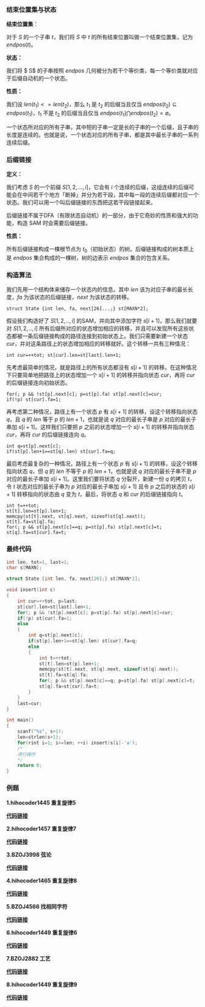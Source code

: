 <h3>结束位置集与状态</h3>

<strong>结束位置集</strong>：

对于 $S$ 的一个子串 $t$，我们将 $S$ 中 $t$ 的所有结束位置叫做一个结束位置集，记为 $endpos(t)$。

<strong>状态：</strong>

我们将 $ S$ 的子串按照 $endpos$ 几何被分为若干个等价类，每一个等价类就对应于后缀自动机的一个状态。

<strong>性质：</strong>

我们设 $len(t_1)<=len(t_2)$，那么 $t_1$ 是 $t_2$ 的后缀当且仅当 $endpos(t_2) \subseteq endpos(t_1)$，$t_1$ 不是 $t_2$ 的后缀当且仅当 $endpos(t_1)\bigcap endpos(t_2)=\emptyset$。

一个状态所对应的所有子串，其中短的子串一定是长的子串的一个后缀，且子串的长度是连续的。也就是说，一个状态对应的所有子串，都是其中最长子串的一系列连续后缀。

<h3>后缀链接</h3>

<strong>定义：</strong>

我们考虑 $S$ 的一个前缀 $S[1,2,...,i]$，它会有 $i$ 个连续的后缀，这组连续的后缀可能会在中间若干个地方「断掉」并分为若干段，其中每一段的连续后缀都对应一个状态。我们可以用一个叫后缀链接的东西把这若干段链接起来。

后缀链接不属于DFA（有限状态自动机）的一部分，由于它奇妙的性质和强大的功能，构造 SAM 时会需要后缀链接。

<strong>性质：</strong>

所有后缀链接构成一棵根节点为 $t_0$（初始状态）的树。后缀链接构成的树本质上是 $endpos$ 集合构成的一棵树，树的边表示 $endpos$ 集合的包含关系。

<h3>构造算法</h3>

我们先用一个结构体来储存一个状态内的信息。其中 $len$ 该为对应子串的最长长度，$fa$ 为该状态的后缀链接，$next$ 为该状态的转移。

<pre><code class="language-cpp line-numbers">struct State {int len, fa, next[26]...;} st[MAXN*2];
</code></pre>

假设我们构造好了 $S[1,2,..,i]$ 的SAM，并向其中添加字符 $s[i+1]$，那么我们就要对 $S[1,2,..,i]$ 所有后缀所对应的状态增加相应的转移，并且可以发现所有这些状态都被一条后缀链接构成的路径连接到初始状态上。我们只需要新建一个状态 $cur$，并对这条路径上的状态增加相应的转移就好。这个转移一共有三种情况：

<pre><code class="language-cpp line-numbers">int cur=++tot; st[cur].len=st[last].len+1;
</code></pre>

先考虑最简单的情况，就是路径上的所有状态都没有 $s[i+1]$ 的转移。在这种情况下只要简单地把路径上的状态增加一个 $s[i+1]$ 的转移并指向状态 $cur$，再将 $cur$ 的后缀链接连向初始状态。

<pre><code class="language-cpp line-numbers">for(; p && !st[p].next[c]; p=st[p].fa) st[p].next[c]=cur;
if(!p) st[cur].fa=1;
</code></pre>

再考虑第二种情况，路径上有一个状态 $p$ 有 $s[i+1]$ 的转移，设这个转移指向状态 $q$，且 $q$ 的 $len$ 等于 $p$ 的 $len+1$，也就是说 $q$ 对应的最长子串是 $p$ 对应的最长子串加 $s[i+1]$。这样我们只要把 $p$ 之前的状态增加一个 $s[i+1]$ 的转移并指向状态 $cur$，再将 $cur$ 的后缀链接连向 $q$。

<pre><code class="language-cpp line-numbers">int q=st[p].next[c];
if(st[p].len+1==st[q].len) st[cur].fa=q;
</code></pre>

最后考虑最复杂的一种情况，路径上有一个状态 $p$ 有 $s[i+1]$ 的转移，设这个转移指向状态 $q$，但 $q$ 的 $len$ 不等于 $p$ 的 $len+1$，也就是说 $q$ 对应的最长子串不是 $p$ 对应的最长子串加 $s[i+1]$。这里我们要将状态 $q$ 分裂开，新建一份 $q$ 的拷贝 $t$，令 $t$ 状态对应的最长子串为 $p$ 对应的最长子串加 $s[i+1]$ 且令 $p$ 之后的状态的 $s[i+1]$ 转移指向的状态由 $q$ 变为 $t$，最后，将状态 $q$ 和 $cur$ 的后缀链接指向 $t$。

<pre><code class="language-cpp line-numbers">int t=++tot;
st[t].len=st[p].len+1;
memcpy(st[t].next, st[q].next, sizeof(st[q].next));
st[t].fa=st[q].fa;
for(; p && st[p].next[c]==q; p=st[p].fa) st[p].next[c]=t;
st[q].fa=st[cur].fa=t;
</code></pre>

<h3>最终代码</h3>

```cpp
int len, tot=1, last=1;
char s[MAXN];

struct State {int len, fa, next[26];} st[MAXN*2];

void insert(int c)
{
    int cur=++tot, p=last;
    st[cur].len=st[last].len+1;
    for(; p && !st[p].next[c]; p=st[p].fa) st[p].next[c]=cur;
    if(!p) st[cur].fa=1;
    else
    {
        int q=st[p].next[c];
        if(st[p].len+1==st[q].len) st[cur].fa=q;
        else
        {
            int t=++tot;
            st[t].len=st[p].len+1;
            memcpy(st[t].next, st[q].next, sizeof(st[q].next));
            st[t].fa=st[q].fa;
            for(; p && st[p].next[c]==q; p=st[p].fa) st[p].next[c]=t;
            st[q].fa=st[cur].fa=t;
        }
    }
    last=cur;
}

int main()
{
    scanf("%s", s+1);
    len=strlen(s+1);
    for(rint i=1; i<=len; ++i) insert(s[i]-'a');
    /*
    进行操作
    */
    return 0;
}
```

<h3>例题</h3>

<strong>1.hihocoder1445 重复旋律5</strong>

**[代码链接](https://github.com/CrazyDaveHDY/OI-Code/blob/master/Note/%E5%90%8E%E7%BC%80%E8%87%AA%E5%8A%A8%E6%9C%BA/hihocoder1445%20%E9%87%8D%E5%A4%8D%E6%97%8B%E5%BE%8B5.cpp "代码链接")**

<strong>2.hihocoder1457 重复旋律7</strong>

<strong><a href="https://github.com/CrazyDaveHDY/OI-Code/blob/master/Note/%E5%90%8E%E7%BC%80%E8%87%AA%E5%8A%A8%E6%9C%BA/hihocoder1457%20%E9%87%8D%E5%A4%8D%E6%97%8B%E5%BE%8B7.cpp" title="代码链接">代码链接</a></strong>

<strong>3.BZOJ3998 弦论</strong>

<strong><a href="https://github.com/CrazyDaveHDY/OI-Code/blob/master/Note/%E5%90%8E%E7%BC%80%E8%87%AA%E5%8A%A8%E6%9C%BA/BZOJ3998%20%E5%BC%A6%E8%AE%BA.cpp" title="代码链接">代码链接</a></strong>

<strong>4.hihocoder1465 重复旋律8</strong>

<strong><a href="https://github.com/CrazyDaveHDY/OI-Code/blob/master/Note/%E5%90%8E%E7%BC%80%E8%87%AA%E5%8A%A8%E6%9C%BA/hihocoder1465%20%E9%87%8D%E5%A4%8D%E6%97%8B%E5%BE%8B8.cpp" title="代码链接">代码链接</a></strong>

<strong>5.BZOJ4566 找相同字符</strong>

<strong><a href="https://github.com/CrazyDaveHDY/OI-Code/blob/master/Note/%E5%90%8E%E7%BC%80%E8%87%AA%E5%8A%A8%E6%9C%BA/BZOJ4566%20%E6%89%BE%E7%9B%B8%E5%90%8C%E5%AD%97%E7%AC%A6.cpp" title="代码链接">代码链接</a></strong>

<strong>6.hihocoder1449 重复旋律6</strong>

<strong><a href="https://github.com/CrazyDaveHDY/OI-Code/blob/master/Note/%E5%90%8E%E7%BC%80%E8%87%AA%E5%8A%A8%E6%9C%BA/hihocoder1449%20%E9%87%8D%E5%A4%8D%E6%97%8B%E5%BE%8B6.cpp" title="代码链接">代码链接</a></strong>

<strong>7.BZOJ2882 工艺</strong>

<strong><a href="https://github.com/CrazyDaveHDY/OI-Code/blob/master/Note/%E5%90%8E%E7%BC%80%E8%87%AA%E5%8A%A8%E6%9C%BA/BZOJ2882%20%E5%B7%A5%E8%89%BA.cpp" title="代码链接">代码链接</a></strong>

**8.hihocoder1449 重复旋律9**

**[代码链接](https://github.com/CrazyDaveHDY/OI-Code/blob/master/Note/%E5%90%8E%E7%BC%80%E8%87%AA%E5%8A%A8%E6%9C%BA/hihocoder1465%20%E9%87%8D%E5%A4%8D%E6%97%8B%E5%BE%8B9.cpp "代码链接")**
